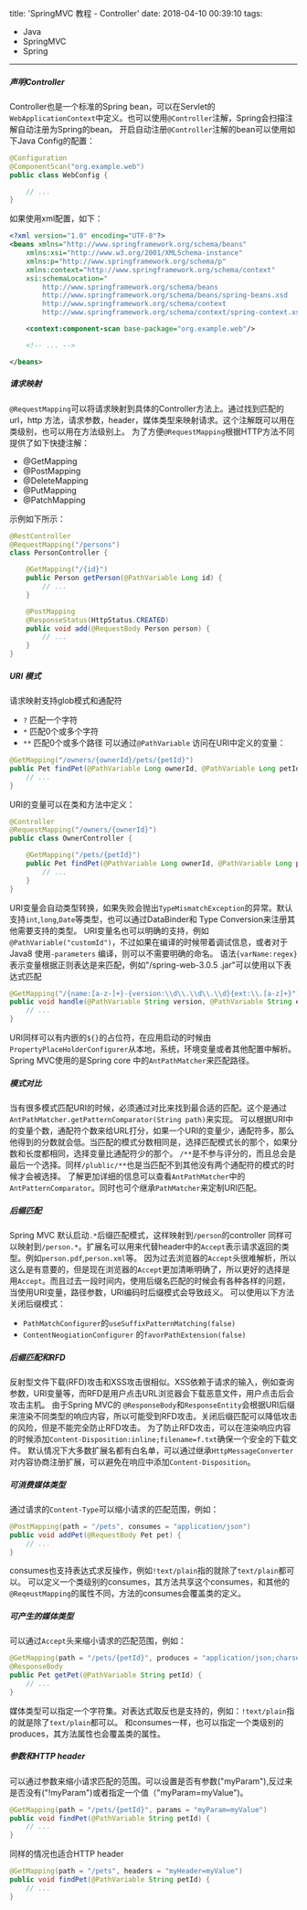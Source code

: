 title: 'SpringMVC 教程 - Controller'
date: 2018-04-10 00:39:10
tags:
  - Java
  - SpringMVC
  - Spring
---

##### 声明Controller
Controller也是一个标准的Spring bean，可以在Servlet的`WebApplicationContext`中定义。也可以使用`@Controller`注解，Spring会扫描注解自动注册为Spring的bean。
开启自动注册`@Controller`注解的bean可以使用如下Java Config的配置：
```Java
@Configuration
@ComponentScan("org.example.web")
public class WebConfig {

    // ...
}
```
如果使用xml配置，如下：
```xml
<?xml version="1.0" encoding="UTF-8"?>
<beans xmlns="http://www.springframework.org/schema/beans"
    xmlns:xsi="http://www.w3.org/2001/XMLSchema-instance"
    xmlns:p="http://www.springframework.org/schema/p"
    xmlns:context="http://www.springframework.org/schema/context"
    xsi:schemaLocation="
        http://www.springframework.org/schema/beans
        http://www.springframework.org/schema/beans/spring-beans.xsd
        http://www.springframework.org/schema/context
        http://www.springframework.org/schema/context/spring-context.xsd">

    <context:component-scan base-package="org.example.web"/>

    <!-- ... -->

</beans>
```
##### 请求映射
`@RequestMapping`可以将请求映射到具体的Controller方法上。通过找到匹配的url，http 方法，请求参数，header，媒体类型来映射请求。这个注解既可以用在类级别，也可以用在方法级别上。
为了方便`@RequestMapping`根据HTTP方法不同提供了如下快捷注解：
  - @GetMapping
  - @PostMapping
  - @DeleteMapping
  - @PutMapping
  - @PatchMapping

示例如下所示：
```Java
@RestController
@RequestMapping("/persons")
class PersonController {

    @GetMapping("/{id}")
    public Person getPerson(@PathVariable Long id) {
        // ...
    }

    @PostMapping
    @ResponseStatus(HttpStatus.CREATED)
    public void add(@RequestBody Person person) {
        // ...
    }
}
```
##### URI 模式
请求映射支持glob模式和通配符
  - `?` 匹配一个字符
  - `*` 匹配0个或多个字符
  - `**` 匹配0个或多个路径
可以通过`@PathVariable` 访问在URI中定义的变量：
```Java
@GetMapping("/owners/{ownerId}/pets/{petId}")
public Pet findPet(@PathVariable Long ownerId, @PathVariable Long petId) {
    // ...
}
``` 
URI的变量可以在类和方法中定义：
```Java
@Controller
@RequestMapping("/owners/{ownerId}")
public class OwnerController {

    @GetMapping("/pets/{petId}")
    public Pet findPet(@PathVariable Long ownerId, @PathVariable Long petId) {
        // ...
    }
}
```
URI变量会自动类型转换，如果失败会抛出`TypeMismatchException`的异常。默认支持`int`,`long`,`Date`等类型，也可以通过DataBinder和 Type Conversion来注册其他需要支持的类型。
URI变量名也可以明确的支持，例如`@PathVariable("customId")`，不过如果在编译的时候带着调试信息，或者对于Java8 使用`-parameters` 编译，则可以不需要明确的命名。
语法`{varName:regex}`表示变量根据正则表达是来匹配，例如"/spring-web-3.0.5 .jar"可以使用以下表达式匹配
```Java
@GetMapping("/{name:[a-z-]+}-{version:\\d\\.\\d\\.\\d}{ext:\\.[a-z]+}")
public void handle(@PathVariable String version, @PathVariable String ext) {
    // ...
}
```
URI同样可以有内嵌的`${}`的占位符，在应用启动的时候由`PropertyPlaceHolderConfigurer`从本地，系统，环境变量或者其他配置中解析。
Spring MVC使用的是Spring core 中的`AntPathMatcher`来匹配路径。
##### 模式对比
当有很多模式匹配URI的时候，必须通过对比来找到最合适的匹配。这个是通过`AntPathMatcher.getPatternComparator(String path)`来实现。
可以根据URI中的变量个数，通配符个数来给URL打分，如果一个URI的变量少，通配符多，那么他得到的分数就会低。当匹配的模式分数相同是，选择匹配模式长的那个，如果分数和长度都相同，选择变量比通配符少的那个。
`/**`是不参与评分的，而且总会是最后一个选择。同样`/plublic/**`也是当匹配不到其他没有两个通配符的模式的时候才会被选择。
了解更加详细的信息可以查看`AntPathMatcher`中的`AntPatternComparator`。同时也可个继承`PathMatcher`来定制URI匹配。
##### 后缀匹配
Spring MVC 默认启动`.*`后缀匹配模式，这样映射到`/person`的controller 同样可以映射到`/person.*`。扩展名可以用来代替header中的`Accept`表示请求返回的类型。例如`person.pdf`,`person.xml`等。
因为过去浏览器的`Accept`头很难解析，所以这么是有意要的，但是现在浏览器的`Accept`更加清晰明确了，所以更好的选择是用`Accept`。而且过去一段时间内，使用后缀名匹配的时候会有各种各样的问题，当使用URI变量，路径参数，URI编码时后缀模式会导致歧义。
可以使用以下方法关闭后缀模式：
  - `PathMatchConfigurer`的`useSuffixPatternMatching(false)`
  - `ContentNeogiationConfigurer` 的`favorPathExtension(false)`
##### 后缀匹配和RFD
反射型文件下载(RFD)攻击和XSS攻击很相似。XSS依赖于请求的输入，例如查询参数，URI变量等，而RFD是用户点击URL浏览器会下载恶意文件，用户点击后会攻击主机。
由于Spring MVC的 `@ResponseBody`和`ResponseEntity`会根据URI后缀来渲染不同类型的响应内容，所以可能受到RFD攻击。关闭后缀匹配可以降低攻击的风险，但是不能完全防止RFD攻击。
为了防止RFD攻击，可以在渲染响应内容的时候添加`Content-Disposition:inline;filename=f.txt`确保一个安全的下载文件。
默认情况下大多数扩展名都有白名单，可以通过继承`HttpMessageConverter`对内容协商注册扩展，可以避免在响应中添加`Content-Disposition`。
##### 可消费媒体类型
通过请求的`Content-Type`可以缩小请求的匹配范围，例如：
```Java
@PostMapping(path = "/pets", consumes = "application/json")
public void addPet(@RequestBody Pet pet) {
    // ...
}
```
consumes也支持表达式求反操作，例如`!text/plain`指的就除了`text/plain`都可以。
可以定义一个类级别的consumes，其方法共享这个consumes，和其他的`@ReqeustMapping`的属性不同，方法的consumes会覆盖类的定义。
##### 可产生的媒体类型
可以通过`Accept`头来缩小请求的匹配范围，例如：
```java
@GetMapping(path = "/pets/{petId}", produces = "application/json;charset=UTF-8")
@ResponseBody
public Pet getPet(@PathVariable String petId) {
    // ...
}
```
媒体类型可以指定一个字符集。对表达式取反也是支持的，例如：`!text/plain`指的就是除了`text/plain`都可以。
和consumes一样，也可以指定一个类级别的produces，其方法属性也会覆盖类的属性。
##### 参数和HTTP header
可以通过参数来缩小请求匹配的范围。可以设置是否有参数("myParam"),反过来是否没有("!myParam")或者指定一个值（"myParam=myValue")。
```Java
@GetMapping(path = "/pets/{petId}", params = "myParam=myValue")
public void findPet(@PathVariable String petId) {
    // ...
}
```
同样的情况也适合HTTP header
```Java
@GetMapping(path = "/pets", headers = "myHeader=myValue")
public void findPet(@PathVariable String petId) {
    // ...
}
```
